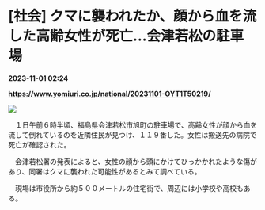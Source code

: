# [社会] クマに襲われたか、顔から血を流した高齢女性が死亡…会津若松の駐車場

**2023-11-01 02:24**

**https://www.yomiuri.co.jp/national/20231101-OYT1T50219/**

[![](https://www.yomiuri.co.jp/media/2023/11/20231101-OYT1I50089-1.jpg)](https://www.yomiuri.co.jp/pluralphoto/20231101-OYT1I50089/)

　１日午前６時半頃、福島県会津若松市旭町の駐車場で、高齢女性が顔から血を流して倒れているのを近隣住民が見つけ、１１９番した。女性は搬送先の病院で死亡が確認された。

　会津若松署の発表によると、女性の顔から頭にかけてひっかかれたような傷があり、同署はクマに襲われた可能性があるとみて調べている。

　現場は市役所から約５００メートルの住宅街で、周辺には小学校や高校もある。